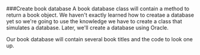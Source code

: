 ###Create book database
A book database class will contain a method to return a book object. We haven't exactly learned how to creatae a database yet so we're going to use the knowledge we have to create a class that simulates a database. Later, we'll create a database using Oracle.

Our book database will contain several book titles and the code to look one up.

